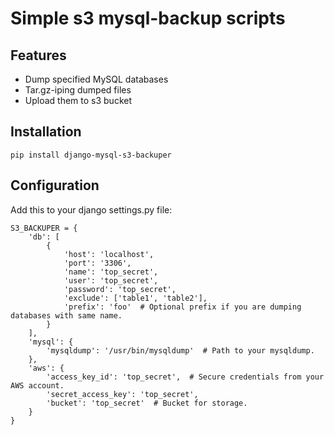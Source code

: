 Simple s3 mysql-backup scripts
========================

Features
--------

- Dump specified MySQL databases
- Tar.gz-iping dumped files
- Upload them to s3 bucket

Installation
------------

`pip install django-mysql-s3-backuper`

Configuration
-------------

Add this to your django settings.py file:

```
S3_BACKUPER = {
    'db': [
        {
            'host': 'localhost',
            'port': '3306',
            'name': 'top_secret',
            'user': 'top_secret',
            'password': 'top_secret',
            'exclude': ['table1', 'table2'],
            'prefix': 'foo'  # Optional prefix if you are dumping databases with same name.
        }
    ],
    'mysql': {
        'mysqldump': '/usr/bin/mysqldump'  # Path to your mysqldump.
    },
    'aws': {
        'access_key_id': 'top_secret',  # Secure credentials from your AWS account.
        'secret_access_key': 'top_secret',
        'bucket': 'top_secret'  # Bucket for storage.
    }
}
```